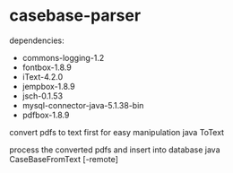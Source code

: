 # casebase-parser

dependencies:
  - commons-logging-1.2
  - fontbox-1.8.9
  - iText-4.2.0
  - jempbox-1.8.9
  - jsch-0.1.53
  - mysql-connector-java-5.1.38-bin
  - pdfbox-1.8.9


convert pdfs to text first for easy manipulation
  java ToText <Directory>

process the converted pdfs and insert into database
  java CaseBaseFromText <Directory> [-remote]

